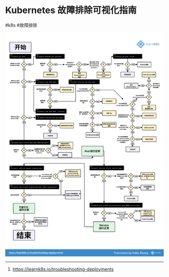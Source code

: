 # Kubernetes 故障排除可视化指南

<!--more-->
#k8s #故障排除

![](images/posts/troubleshooting-kubernetes.zh_cn.v4.png)

---
1. https://learnk8s.io/troubleshooting-deployments
